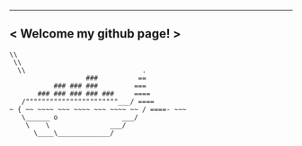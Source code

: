  _________________________
< Welcome my github page! >
 -------------------------
    \\
     \\
      \\                             .
                       ###          ==
               ### ### ###         ===
           ### ### ### ### ###     ====
       /"""""""""""""""""""""""___/ ====
    ~ { ~~ ~~~~ ~~~ ~~~~ ~~~ ~~~~ ~~ / ====- ~~~
       \______ o                ___/
        \    \               ___/
          \____\_____________/
